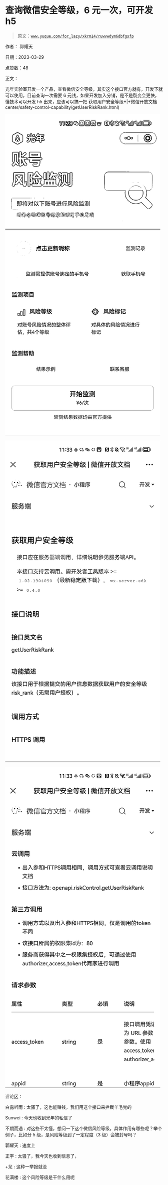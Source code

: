 # 查询微信安全等级，6 元一次，可开发 h5

> 原文：[`www.yuque.com/for_lazy/xkrm14/ruwvwdym6dbfgsfp`](https://www.yuque.com/for_lazy/xkrm14/ruwvwdym6dbfgsfp)

作者： 郭耀天

日期：2023-03-29

点赞数：48

正文：

光年实验室开发一个产品，查看微信安全等级，其实这个接口官方就有，开发下就可以使用，目前查询一次需要 6 元钱，如果开发加入分销，是不是裂变会更快，懂技术可以开发 h5 出来，应该可以搞一把 获取用户安全等级+|+微信开放文档 center/safety-control-capability/getUserRiskRank.html)

![](img/5c337960a2032857fae92499a560f5c9.png)  

![](img/c9a1c3cceafc76e68646f68ab917212d.png)  

![](img/7b26b461c8bd1f64e26da09057fa683e.png)  

评论区：

白露听雨 : 太骚了，这也能赚钱，我们用这个接口来拦截羊毛党的

Sunwei : 今天也收到光年的私信了

不期而遇 : 对这些不太懂，想问一下这个微信风险等级，具体作用有哪些呢？举个例子，比如分 5 级，是风险等级到了一定程度（3 级）会被封号吗？

郭耀天 : 速度上

正宇 : 太骚了，我今天也收到信息了，

+龙 : 这种一举报就没

花满楼 : 这个风险等级是干什么用呢

